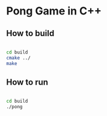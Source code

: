 # Pong Game in C++

## How to build

```bash

cd build
cmake ../
make

```

## How to run

```bash

cd build
./pong

```